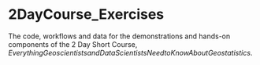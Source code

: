 # 2DayCourse_Exercises

The code, workflows and data for the demonstrations and hands-on components of the 2 Day Short Course, $Everything Geoscientists and Data Scientists Need to Know About Geostatistics$.
